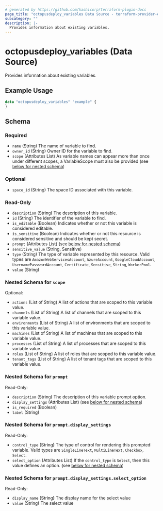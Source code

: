 ```yaml
---
# generated by https://github.com/hashicorp/terraform-plugin-docs
page_title: "octopusdeploy_variables Data Source - terraform-provider-octopusdeploy"
subcategory: ""
description: |-
  Provides information about existing variables.
---
```


# octopusdeploy_variables (Data Source)

Provides information about existing variables.

## Example Usage

```terraform
data "octopusdeploy_variables" "example" {
}
```

<!-- schema generated by tfplugindocs -->
## Schema

### Required

- `name` (String) The name of variable to find.
- `owner_id` (String) Owner ID for the variable to find.
- `scope` (Attributes List) As variable names can appear more than once under different scopes, a VariableScope must also be provided (see [below for nested schema](#nestedatt--scope))

### Optional

- `space_id` (String) The space ID associated with this variable.

### Read-Only

- `description` (String) The description of this variable.
- `id` (String) The identifier of the variable to find.
- `is_editable` (Boolean) Indicates whether or not this variable is considered editable.
- `is_sensitive` (Boolean) Indicates whether or not this resource is considered sensitive and should be kept secret.
- `prompt` (Attributes List) (see [below for nested schema](#nestedatt--prompt))
- `sensitive_value` (String, Sensitive)
- `type` (String) The type of variable represented by this resource. Valid types are `AmazonWebServicesAccount`, `AzureAccount`, `GoogleCloudAccount`, `UsernamePasswordAccount`, `Certificate`, `Sensitive`, `String`, `WorkerPool`.
- `value` (String)

<a id="nestedatt--scope"></a>
### Nested Schema for `scope`

Optional:

- `actions` (List of String) A list of actions that are scoped to this variable value.
- `channels` (List of String) A list of channels that are scoped to this variable value.
- `environments` (List of String) A list of environments that are scoped to this variable value.
- `machines` (List of String) A list of machines that are scoped to this variable value.
- `processes` (List of String) A list of processes that are scoped to this variable value.
- `roles` (List of String) A list of roles that are scoped to this variable value.
- `tenant_tags` (List of String) A list of tenant tags that are scoped to this variable value.


<a id="nestedatt--prompt"></a>
### Nested Schema for `prompt`

Read-Only:

- `description` (String) The description of this variable prompt option.
- `display_settings` (Attributes List) (see [below for nested schema](#nestedatt--prompt--display_settings))
- `is_required` (Boolean)
- `label` (String)

<a id="nestedatt--prompt--display_settings"></a>
### Nested Schema for `prompt.display_settings`

Read-Only:

- `control_type` (String) The type of control for rendering this prompted variable. Valid types are `SingleLineText`, `MultiLineText`, `Checkbox`, `Select`.
- `select_option` (Attributes List) If the `control_type` is `Select`, then this value defines an option. (see [below for nested schema](#nestedatt--prompt--display_settings--select_option))

<a id="nestedatt--prompt--display_settings--select_option"></a>
### Nested Schema for `prompt.display_settings.select_option`

Read-Only:

- `display_name` (String) The display name for the select value
- `value` (String) The select value
